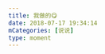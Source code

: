```yaml
---
title: 我做的😋
date: 2018-07-17 19:34:14
mCategories: [说说]
type: moment
---
```


<div id="pics-20180717193414"></div>

<script>
var data = [
    {"link": "2018-07-17_000000.jpeg", "type": "shuoshuo"}
];
picsRender(data, "pics-20180717193414");
</script>
